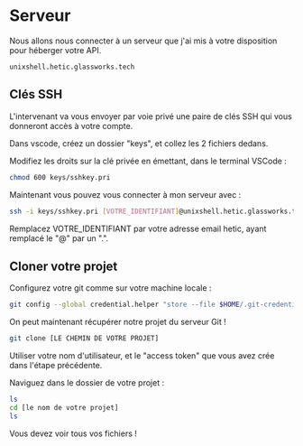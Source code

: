 # Serveur

Nous allons nous connecter à un serveur que j'ai mis à votre disposition pour héberger votre API.

```
unixshell.hetic.glassworks.tech
```

## Clés SSH

L'intervenant va vous envoyer par voie privé une paire de clés SSH qui vous donneront accès à votre compte.

Dans vscode, créez un dossier "keys", et collez les 2 fichiers dedans.

Modifiez les droits sur la clé privée en émettant, dans le terminal VSCode :

```sh
chmod 600 keys/sshkey.pri
```

Maintenant vous pouvez vous connecter à mon serveur avec :


```sh
ssh -i keys/sshkey.pri [VOTRE_IDENTIFIANT]@unixshell.hetic.glassworks.tech
```

Remplacez VOTRE_IDENTIFIANT par votre adresse email hetic, ayant remplacé le "@" par un ".".

## Cloner votre projet

Configurez votre git comme sur votre machine locale :

```sh
git config --global credential.helper "store --file $HOME/.git-credentials"
```

On peut maintenant récupérer notre projet du serveur Git !

```sh
git clone [LE CHEMIN DE VOTRE PROJET]
```

Utiliser votre nom d'utilisateur, et le "access token" que vous avez crée dans l'étape précédente.

Naviguez dans le dossier de votre projet :

```sh
ls
cd [le nom de votre projet]
ls
```

Vous devez voir tous vos fichiers !




